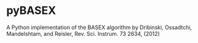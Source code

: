 # pyBASEX
A Python implementation of the BASEX algorithm by Dribinski, Ossadtchi, Mandelshtam, and Reisler, Rev. Sci. Instrum. 73 2634, (2012)
